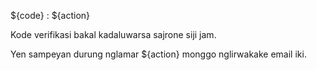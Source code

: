${code} : ${action}

Kode verifikasi bakal kadaluwarsa sajrone siji jam.

Yen sampeyan durung nglamar ${action} monggo nglirwakake email iki.
